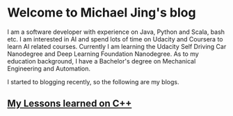 Welcome to Michael Jing's blog
====

I am a software developer with experience on Java, Python and Scala, bash etc. 
I am interested in AI and spend lots of time on Udacity and Coursera to learn AI 
related courses. Currently I am learning the Udacity Self Driving Car Nanodegree and Deep 
Learning Foundation Nanodegree. As to my education background, 
I have a Bachelor's degree on Mechanical Engineering and Automation. 

I started to blogging recently, so the following are my blogs.

## [My Lessons learned on C++](cpp/cpp.md)
